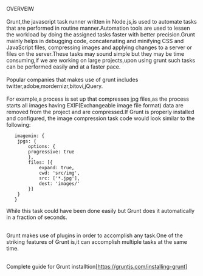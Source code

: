 OVERVEIW<br><br>
Grunt,the javascript task runner written in Node.js,is used to automate tasks that are performed in routine manner.Automation tools are used to lessen the workload by doing the assigned tasks faster with better precision.Grunt mainly helps in debugging code, concatenating and minifying CSS and JavaScript files, compressing images and applying changes to a server or files on the server.These tasks may sound simple but they may be time consuming,if we are working on large projects,upon using grunt such tasks can be performed easily and at a faster pace.<br><br>
Popular companies that makes use of grunt includes twitter,adobe,mordernizr,bitovi,jQuery.<br><br>
For example,a process is set up that compresses jpg files,as the process starts all images having EXIF(Exchangeable image file format) data are removed from the project and are compressed.If Grunt is properly installed and configured, the image compression task code would look similar to the following:<br>
   
       imagemin: {
        jpgs: {
            options: {
            progressive: true
            },
            files: [{
                expand: true,
                cwd: 'src/img',
                src: ['*.jpg'],
                dest: 'images/'
            }]
        }
       }
While this task could have been done easily but Grunt does it automatically in a fraction of seconds.<br><br>

Grunt makes use of plugins in order to accomplish any task.One of the striking features of Grunt is,it can accomplish multiple tasks at the same time.<br><br>

Complete guide for Grunt installtion[https://gruntjs.com/installing-grunt]
